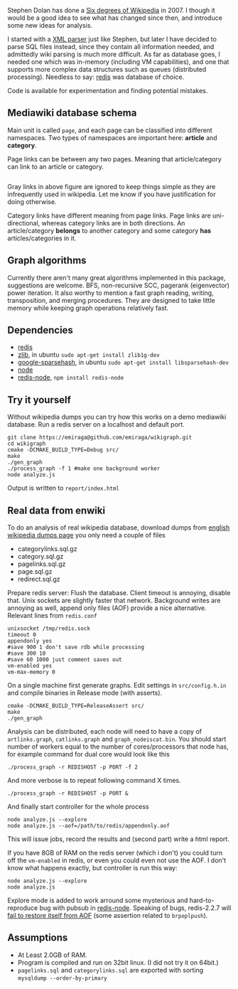 Stephen Dolan has done a [Six degrees of Wikipedia](http://www.netsoc.tcd.ie/~mu/wiki/) in 2007. I though it would be a good idea to see what has changed since then, and introduce some new ideas for analysis.

I started with a [XML parser](https://github.com/emiraga/wikigraph/blob/f4ee89d28efc93f4b44d7ccea4b036aa3db806f6/xmlparse.py) just like Stephen, 
but later I have decided to parse SQL files instead, since they contain all information needed, and admittedly wiki parsing is much more difficult. 
As far as database goes, I needed one which was in-memory (including VM capabilities), and one that supports more complex data structures such 
as queues (distributed processing). Needless to say: [redis](http://redis.io/) was database of choice.

Code is available for experimentation and finding potential mistakes.

Mediawiki database schema
-------------------------

Main unit is called `page`, and each page can be classified into different namespaces. Two types of namespaces are important here: **article** and **category**.

Page links can be between any two pages. Meaning that article/category can link to an article or category. 


<img src="http://i.imgur.com/dJlSF.png" alt="" title="Hosted by imgur.com" />

Gray links in above figure are ignored to keep things simple as they are infrequently used in wikipedia. Let me know if you have justification for doing otherwise.

Category links have different meaning from page links. Page links are uni-directional, whereas category links are in both directions. 
An article/category **belongs** to another category and some category **has** articles/categories in it.

Graph algorithms
----------------

Currently there aren't many great algorithms implemented in this package, suggestions are welcome. BFS, non-recursive SCC, pagerank (eigenvector)
power iteration. It also worthy to mention a fast graph reading, writing, transposition, and merging procedures. They are designed to take little memory while
keeping graph operations relatively fast.

Dependencies
------------
* [redis](http://redis.io/)
* [zlib](http://zlib.net/), in ubuntu `sudo apt-get install zlib1g-dev`
* [google-sparsehash](http://code.google.com/p/google-sparsehash/), in ubuntu `sudo apt-get install libsparsehash-dev`
* [node](https://github.com/ry/node)
* [redis-node](https://github.com/bnoguchi/redis-node), `npm install redis-node`

Try it yourself
---------------

Without wikipedia dumps you can try how this works on a demo mediawiki database.
Run a redis server on a localhost and default port.

    git clone https://emiraga@github.com/emiraga/wikigraph.git
    cd wikigraph
    cmake -DCMAKE_BUILD_TYPE=Debug src/
    make
    ./gen_graph
    ./process_graph -f 1 #make one background worker
    node analyze.js

Output is written to `report/index.html`

Real data from enwiki
---------------------

To do an analysis of real wikipedia database, download dumps from [english wikipedia dumps page](http://dumps.wikimedia.org/enwiki/) you only need a couple of files

 - categorylinks.sql.gz
 - category.sql.gz
 - pagelinks.sql.gz
 - page.sql.gz
 - redirect.sql.gz

Prepare redis server: Flush the database. Client timeout is annoying, disable that. Unix sockets are slightly faster that network. Background writes are annoying as well, append only files (AOF) provide a nice alternative. Relevant lines from `redis.conf`

    unixsocket /tmp/redis.sock
    timeout 0
    appendonly yes
    #save 900 1 don't save rdb while processing
    #save 300 10
    #save 60 1000 just comment saves out
    vm-enabled yes
    vm-max-memory 0

On a single machine first generate graphs. Edit settings in `src/config.h.in` and compile binaries in Release mode (with asserts).

    cmake -DCMAKE_BUILD_TYPE=ReleaseAssert src/
    make
    ./gen_graph

Analysis can be distributed, each node will need to have a copy of `artlinks.graph`, `catlinks.graph` and `graph_nodeiscat.bin`. You should start number of workers equal
to the number of cores/processors that node has, for example command for dual core would look like this

    ./process_graph -r REDISHOST -p PORT -f 2

And more verbose is to repeat following command X times.

    ./process_graph -r REDISHOST -p PORT &

And finally start controller for the whole process

    node analyze.js --explore
    node analyze.js --aof=/path/to/redis/appendonly.aof

This will issue jobs, record the results and (second part) write a html report.

If you have 8GB of RAM on the redis server (which i don't) you could turn off the `vm-enabled` in redis, or even you could even not use the AOF.
I don't know what happens exactly, but controller is run this way:

    node analyze.js --explore
    node analyze.js

Explore mode is added to work arround some mysterious and hard-to-reproduce bug with
pubsub in [redis-node](https://github.com/bnoguchi/redis-node).
Speaking of bugs, redis-2.2.7 will [fail to restore itself from AOF](https://gist.github.com/1007382) (some assertion related to `brpoplpush`).

Assumptions
-----------
* At Least 2.0GB of RAM.
* Program is compiled and run on 32bit linux. (I did not try it on 64bit.)
* `pagelinks.sql` and `categorylinks.sql` are exported with sorting `mysqldump --order-by-primary`

